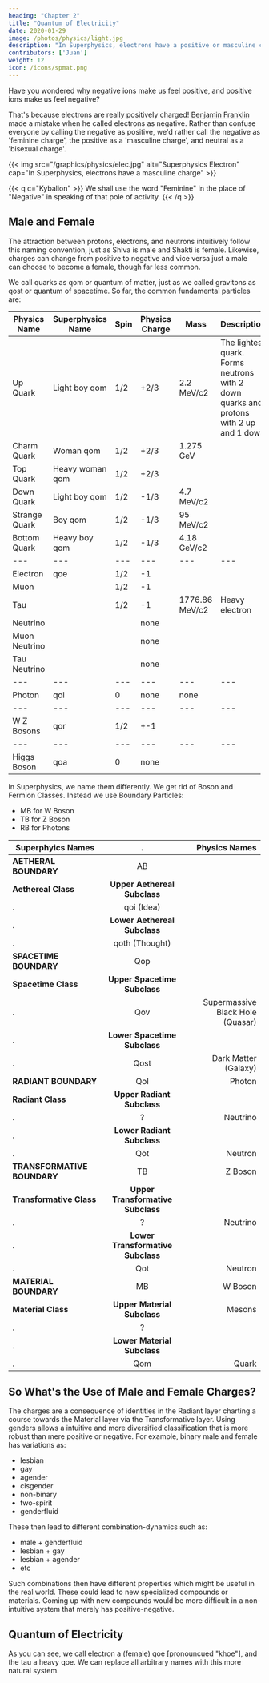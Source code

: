 ```yaml
---
heading: "Chapter 2"
title: "Quantum of Electricity"
date: 2020-01-29
image: /photos/physics/light.jpg
description: "In Superphysics, electrons have a positive or masculine charge while protons have a negative or feminine charge. This is in line with the male Yang and the female Yin"
contributors: ['Juan']
weight: 12
icon: /icons/spmat.png
---
```




Have you wondered why negative ions make us feel positive, and positive ions make us feel negative? 

That's because electrons are really positively charged! [Benjamin Franklin](https://whyy.org/articles/does-our-confusing-electrical-nomenclature-start-with-ben-franklins-theory) made a mistake when he called electrons as negative. Rather than confuse everyone by calling the negative as positive, we'd rather call the negative as 'feminine charge', the positive as a 'masculine charge', and neutral as a 'bisexual charge'. 


{{< img src="/graphics/physics/elec.jpg" alt="Superphysics Electron" cap="In Superphysics, electrons have a masculine charge" >}}


{{< q c="Kybalion" >}}
We shall use the word "Feminine" in the place of "Negative" in speaking of that pole of activity.
{{< /q >}}


## Male and Female

The attraction between protons, electrons, and neutrons intuitively follow this naming convention, just as Shiva is male and Shakti is female. Likewise, charges can change from positive to negative and vice versa just a male can choose to become a female, though far less common.

We call quarks as qom or quantum of matter, just as we called gravitons as qost or quantum of spacetime. So far, the common fundamental particles are:

| Physics Name | Superphysics Name | Spin | Physics Charge | Mass | Description |
| --- | --- | --- | --- | --- | --- |
| Up Quark | Light boy qom | 1/2 | +2/3 | 2.2 MeV/c2 | The lightest quark. <br>Forms neutrons with 2 down quarks and<br> protons with 2 up and 1 down |
| Charm Quark | Woman qom | 1/2 | +2/3 | 1.275 GeV |  |
| Top Quark | Heavy woman qom | 1/2 | +2/3 |  |  |
| Down Quark | Light boy qom | 1/2 | -1/3 | 4.7 MeV/c2 |  |
| Strange Quark | Boy qom | 1/2 | -1/3 | 95 MeV/c2 |  |
| Bottom Quark | Heavy boy qom | 1/2 | -1/3 | 4.18 GeV/c2 |  |
| --- | --- | --- | --- | --- | --- |
| Electron | qoe | 1/2 | -1 |  |  |
| Muon | | 1/2 | -1 |  | |
| Tau | | 1/2 | -1 | 1776.86 MeV/c2 | Heavy electron |
| Neutrino | |  | none |  |  |
| Muon Neutrino | |  | none |  |  |
| Tau Neutrino | |  | none |  |  |
| --- | --- | --- | --- | --- | --- |
| Photon | qol | 0 | none | none |  |
| --- | --- | --- | --- | --- | --- |
| W Z Bosons | qor | 1/2 | +-1 | |  |
| --- | --- | --- | --- | --- | --- |
| Higgs Boson | qoa | 0 | none |  |  |


<!-- Particle | Superphysics Name |  Description
--- | --- | ---
Ion | ? | Charged atoms


No nneed for fermions 

Lepton Class | Pre-Radiants |   
Electron | Qoe | Male Charge
Muon | Heavy Electron |  
Tau | 


Boundaries | Boson Class
Photons | Qol | 
W Boson | 
Z Boson | 
 -->



<!-- Fermion Class | Radiant Class |  -->

<!--  
- Transformative Class 
	- Higher Transformative Subclass
		- ? Neutrino
	- Lower Transformative Subclass	
  	- Qot (Neutron)  
- Material Class
	- Higher Material Subclass (Mesons)
	  - HM1 (Pions)
	  - HM2 (Kaons)  
	- Lower Material Subclass (Baryon)
	  - Qom (Quarks)
	  -  -->

In Superphysics, we name them differently. We get rid of Boson and Fermion Classes. Instead we use Boundary Particles:
- MB for W Boson
- TB for Z Boson
- RB for Photons


Superphyics Names | . | Physics Names
--- | :---: | ---:
**AETHERAL BOUNDARY** | AB |  
**Aethereal Class** | **Upper Aethereal Subclass**
. | qoi (Idea) | 
. | **Lower Aethereal Subclass**
. | qoth (Thought) | 
**SPACETIME BOUNDARY** | Qop |  
**Spacetime Class** | **Upper Spacetime Subclass**
. | Qov | Supermassive Black Hole (Quasar)
. | **Lower Spacetime Subclass**
. | Qost | Dark Matter (Galaxy)
**RADIANT BOUNDARY** | Qol | Photon 
**Radiant Class** | **Upper Radiant Subclass**
. | ? | Neutrino
. | **Lower Radiant Subclass**
. | Qot | Neutron
**TRANSFORMATIVE BOUNDARY** | TB | Z Boson 
**Transformative Class** | **Upper Transformative Subclass**
. | ? | Neutrino
. | **Lower Transformative Subclass**	
. | Qot | Neutron
**MATERIAL BOUNDARY** | MB | W Boson 
**Material Class** | **Upper Material Subclass** | Mesons
. | ? | 
. | **Lower Material Subclass**
. | Qom | Quark


<!-- . | Higher Material Subclass |  | Meson Class 
. | . | | Pions 
. | . | | Kaons  
. | Lower Materials | | Baryon Class 
. | . |  |   -->


## So What's the Use of Male and Female Charges? 

The charges are a consequence of identities in the Radiant layer charting a course towards the Material layer via the Transformative layer. Using genders allows a intuitive and more diversified classification that is more robust than mere positive or negative. For example, binary male and female has variations as:

- lesbian
- gay
- agender
- cisgender
- non-binary
- two-spirit
- genderfluid    

These then lead to different combination-dynamics such as:

- male + genderfluid
- lesbian + gay
- lesbian + agender
- etc

Such combinations then have different properties which might be useful in the real world. These could lead to new specialized compounds or materials. Coming up with new compounds would be more difficult in a non-intuitive system that merely has positive-negative. 


## Quantum of Electricity 

As you can see, we call electron a (female) qoe [pronouncued "khoe"], and the tau a heavy qoe. We can replace all arbitrary names with this more natural system.
